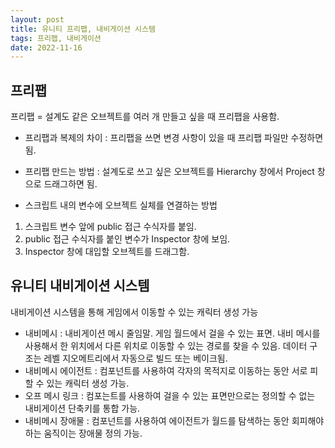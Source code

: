 ```yaml
---
layout: post
title: 유니티 프리팹, 내비게이션 시스템
tags: 프리팹, 내비게이션
date: 2022-11-16
---
```


## 프리팹
프리팹 = 설계도
같은 오브젝트를 여러 개 만들고 싶을 때 프리팹을 사용함.
- 프리팹과 복제의 차이 : 프리팹을 쓰면 변경 사항이 있을 때 프리팹 파일만 수정하면 됨.

- 프리팹 만드는 방법 : 설계도로 쓰고 싶은 오브젝트를 Hierarchy 창에서 Project 창으로 드래그하면 됨.

- 스크립트 내의 변수에 오브젝트 실체를 연결하는 방법
1. 스크립트 변수 앞에 public 접근 수식자를 붙임.
2. public 접근 수식자를 붙인 변수가 Inspector 창에 보임.
3. Inspector 창에 대입할 오브젝트를 드래그함.

## 유니티 내비게이션 시스템
내비게이션 시스템을 통해 게임에서 이동할 수 있는 캐릭터 생성 가능
- 내비메시 : 내비게이션 메시 줄임말. 게임 월드에서 걸을 수 있는 표면. 내비 메시를 사용해서 한 위치에서 다른 위치로 이동할 수 있는 경로를 찾을 수 있음. 데이터 구조는 레벨 지오메트리에서 자동으로 빌드 또는 베이크됨.
- 내비메시 에이전트 : 컴포넌트를 사용하여 각자의 목적지로 이동하는 동안 서로 피할 수 있는 캐릭터 생성 가능.
- 오프 메시 링크 : 컴포는트를 사용하여 걸을 수 있는 표면만으로는 정의할 수 없는 내비게이션 단축키를 통합 가능.
- 내비메시 장애물 : 컴포넌트를 사용하여 에이전트가 월드를 탐색하는 동안 회피해야하는 움직이는 장애물 정의 가능.
